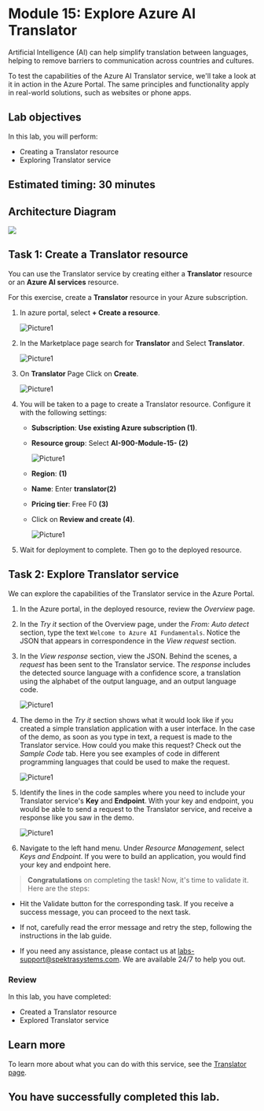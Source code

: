 # Module 15: Explore Azure AI Translator

Artificial Intelligence (AI) can help simplify translation between languages, helping to remove barriers to communication across countries and cultures.

To test the capabilities of the Azure AI Translator service, we'll take a look at it in action in the Azure Portal. The same principles and functionality apply in real-world solutions, such as websites or phone apps.

## Lab objectives

In this lab, you will perform:
- Creating a Translator resource
- Exploring Translator service 

## Estimated timing: 30 minutes

## Architecture Diagram

 ![](media/arch15.PNG)

## Task 1: Create a Translator resource

You can use the Translator service by creating either a **Translator** resource or an **Azure AI services** resource.

For this exercise, create a **Translator** resource in your Azure subscription.

1. In azure portal, select **+ Create a resource**.

    ![Picture1](media/ai900mod1img1.png)

1. In the Marketplace page search for **Translator** and Select **Translator**.
 
   ![Picture1](media/lab15-1.png)

1. On **Translator** Page Click on **Create**.

   ![Picture1](media/lab15-2.png)
  
1. You will be taken to a page to create a Translator resource. Configure it with the following settings:

    - **Subscription**: **Use existing Azure subscription (1)**.
    - **Resource group**: Select **AI-900-Module-15-<inject key="DeploymentID" enableCopy="false" /> (2)**
   
      ![Picture1](media/lab15-3.png)

    - **Region**: **<inject key="location" enableCopy="false"/>(1)**
    - **Name**: Enter **translator<inject key="DeploymentID" enableCopy="false" />(2)**
    - **Pricing tier**: Free F0 **(3)**
    - Click on **Review and create (4)**.

      ![Picture1](media/lab15-4.png)

1. Wait for deployment to complete. Then go to the deployed resource.

## Task 2: Explore Translator service 

We can explore the capabilities of the Translator service in the Azure Portal. 

1. In the Azure portal, in the deployed resource, review the *Overview* page.

1. In the *Try it* section of the Overview page, under the *From: Auto detect* section, type the text `Welcome to Azure AI Fundamentals`. Notice the JSON that appears in correspondence in the *View request* section. 

1. In the *View response* section, view the JSON. Behind the scenes, a *request* has been sent to the Translator service. The *response* includes the detected source language with a confidence score, a translation using the alphabet of the output language, and an output language code. 

   ![Picture1](media/lab15-5.png)

1. The demo in the *Try it* section shows what it would look like if you created a simple translation application with a user interface. In the case of the demo, as soon as you type in text, a request is made to the Translator service. How could you make this request? Check out the *Sample Code* tab. Here you see examples of code in different programming languages that could be used to make the request.

   ![Picture1](media/lab15-6.png)

1. Identify the lines in the code samples where you need to include your Translator service's **Key** and **Endpoint**. With your key and endpoint, you would be able to send a request to the Translator service, and receive a response like you saw in the demo.

   ![Picture1](media/lab15-7.png)

1. Navigate to the left hand menu. Under *Resource Management*, select *Keys and Endpoint*. If you were to build an application, you would find your key and endpoint here. 

> **Congratulations** on completing the task! Now, it's time to validate it. Here are the steps:
 
- Hit the Validate button for the corresponding task. If you receive a success message, you can proceed to the next task. 
- If not, carefully read the error message and retry the step, following the instructions in the lab guide.
- If you need any assistance, please contact us at labs-support@spektrasystems.com. We are available 24/7 to help you out.

   <validation step="026548d7-4a64-4ebe-b70d-f68db2713d43" />

### Review

In this lab, you have completed:
- Created a Translator resource
- Explored Translator service 

## Learn more

To learn more about what you can do with this service, see the [Translator page](https://learn.microsoft.com/en-us/azure/ai-services/translator/translator-overview).


## You have successfully completed this lab.

